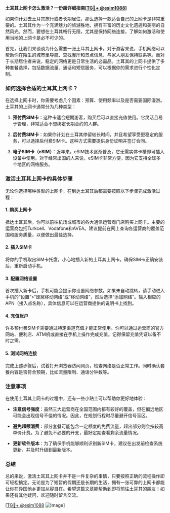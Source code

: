 **土耳其上网卡怎么激活？一份超详细指南[[TG💪+ @esim1088](https://t.me/s/esim1088)]**

如果你计划去土耳其旅行或者长期居住，那么选择一款适合自己的上网卡是非常重要的。土耳其作为一个充满魅力的旅游胜地，拥有丰富的历史文化遗迹和美丽的自然风光。然而，要想在土耳其畅行无阻，尤其是保持网络连接，了解如何激活和使用当地的上网卡是必不可少的。

首先，让我们来谈谈为什么需要一张土耳其上网卡。对于游客来说，手机网络可以帮助你在陌生的城市里导航、查找餐厅和景点信息、与家人朋友保持联系等。而对于长期居住者来说，稳定的网络更是日常生活的必需品。土耳其的上网卡提供了多种套餐选择，包括数据流量、通话和短信服务，可以根据你的需求进行个性化定制。

### 如何选择合适的土耳其上网卡？

在选择上网卡时，你需要考虑几个因素：预算、使用频率以及是否需要国际漫游。土耳其的上网卡通常分为几种类型：

1. **预付费SIM卡**：这种卡适合短期游客，购买后可以直接充值使用。它灵活且易于管理，非常适合不想绑定长期合约的人群。
   
2. **后付费SIM卡**：如果你计划在土耳其停留较长时间，并且希望享受更稳定的服务，可以选择后付费SIM卡。这种方式需要提供身份证明并签订合同。

3. **电子SIM卡（eSIM）**：近年来，eSIM技术逐渐普及，它无需实体卡槽即可插入设备中使用。对于经常出国的人来说，eSIM卡非常方便，因为它支持全球多个地区的网络服务。

### 激活土耳其上网卡的具体步骤

无论你选择哪种类型的上网卡，在到达土耳其后都需要按照以下步骤完成激活过程：

#### 1. 购买上网卡
抵达土耳其后，你可以前往机场或城市的各大通信运营商门店购买上网卡。主要的运营商包括Turkcell、Vodafone和AVEA。建议提前在网上查询各运营商的覆盖范围和服务质量，以便做出最佳选择。

#### 2. 插入SIM卡
将你的手机取出SIM卡托盘，小心地插入新的土耳其上网卡。确保SIM卡正确安装后，重新启动手机。

#### 3. 配置网络设置
首次插入新卡后，手机可能会提示你设置网络参数。如果未自动跳转，请手动进入手机的“设置”>“蜂窝移动网络”或“移动网络”，然后选择“添加网络”。输入相应的APN（接入点名称），具体信息可以在运营商提供的说明书上找到。

#### 4. 充值账户
许多预付费SIM卡需要通过特定渠道充值才能正常使用。你可以通过运营商的官方网站、便利店、ATM机或直接在手机上操作完成充值。记得保留充值凭证以备不时之需。

#### 5. 测试网络连接
完成上述步骤后，试着打开浏览器访问网页，检查网络是否正常工作。同时确认套餐内容是否符合预期，比如流量限制、通话分钟数等。

### 注意事项

在使用土耳其上网卡的过程中，还有一些小贴士可以帮助你更好地体验：

- **注意信号强度**：虽然三大运营商在全国范围内都有较好的覆盖，但在偏远地区可能会出现信号不佳的情况。因此，在规划行程时尽量避开信号盲区。
  
- **避免超额消费**：部分套餐可能包含一定额度的免费流量，超出部分则会按较高单价计费。为了避免不必要的开支，最好定期查看剩余流量情况。

- **更新软件版本**：为了确保手机能够顺利识别新SIM卡，建议在出发前检查系统更新，并及时升级到最新版本。

### 总结

总的来说，激活土耳其上网卡并不是一件复杂的事情，只要按照正确的流程操作即可轻松搞定。无论是为了短暂的假期还是长期的生活，拥有一张可靠的上网卡都能让你在异国他乡更加从容自在。希望这篇文章能帮助到即将前往土耳其的朋友！如果还有其他疑问，欢迎随时留言交流。

[[TG💪+ @esim1088](https://t.me/s/esim1088) ![Image](https://i.postimg.cc/4NQfJmqS/Snipaste-2025-05-13-00-14-12.png)]